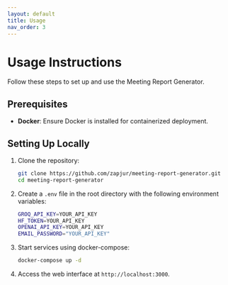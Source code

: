 ```yaml
---
layout: default
title: Usage
nav_order: 3
---
```


# Usage Instructions

Follow these steps to set up and use the Meeting Report Generator.

## Prerequisites
- **Docker**: Ensure Docker is installed for containerized deployment.

## Setting Up Locally
1. Clone the repository:
   ```bash
   git clone https://github.com/zapjur/meeting-report-generator.git
   cd meeting-report-generator
   ```

2. Create a `.env` file in the root directory with the following environment variables:
   ```bash
   GROQ_API_KEY=YOUR_API_KEY
   HF_TOKEN=YOUR_API_KEY
   OPENAI_API_KEY=YOUR_API_KEY
   EMAIL_PASSWORD="YOUR_API_KEY"
   ```

3. Start services using docker-compose:
   ```bash
   docker-compose up -d
   ```

4. Access the web interface at `http://localhost:3000`.
